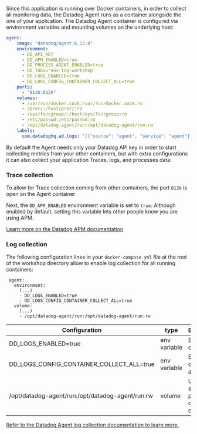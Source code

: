Since this application is running over Docker containers, in order to collect all monitoring data, the Datadog Agent runs as a container alongside the one of your application. The Datadog Agent container is configured via environment variables and mounting volumes on the underlying host:

```yaml
agent:
    image: "datadog/agent:6.13.0"
    environment:
      - DD_API_KEY
      - DD_APM_ENABLED=true
      - DD_PROCESS_AGENT_ENABLED=true
      - DD_TAGS='env:log-workshop'
      - DD_LOGS_ENABLED=true
      - DD_LOGS_CONFIG_CONTAINER_COLLECT_ALL=true
    ports:
      - "8126:8126"
    volumes:
      - /var/run/docker.sock:/var/run/docker.sock:ro
      - /proc/:/host/proc/:ro
      - /sys/fs/cgroup/:/host/sys/fs/cgroup:ro
      - /etc/passwd:/etc/passwd:ro
      - /opt/datadog-agent/run:/opt/datadog-agent/run:rw
    labels:
      com.datadoghq.ad.logs: '[{"source": "agent", "service": "agent"}]'
```

By default the Agent needs only your Datadog API key in order to start collecting metrics from your other containers, but with extra configurations it can also collect your application Traces, logs, and processes data:

### Trace collection

To allow for Trace collection coming from other containers, the port `8126` is open on the Agent container

Next, the `DD_APM_ENABLED` environment variable is set to `true`. Although enabled by default, setting this variable lets other people know you are using APM.

[Learn more on the Datadog APM documentation](https://docs.datadoghq.com/tracing/send_traces/#containers)

### Log collection

The following configuration lines in your `docker-compose.yml` file at the root of the workshop directory allow to enable log collection for all running containers:

```
 agent:
   environment:
     (...)
     - DD_LOGS_ENABLED=true
     - DD_LOGS_CONFIG_CONTAINER_COLLECT_ALL=true
   volume:
     (...)
     - /opt/datadog-agent/run:/opt/datadog-agent/run:rw
```


| Configuration                                    | type         | Explanations                                    |
| -------                                          | -----        | ------                                          |
| DD_LOGS_ENABLED=true                             | env variable | Enables log collection                          |
| DD_LOGS_CONFIG_CONTAINER_COLLECT_ALL=true        | env variable | Enables log collection for all containers       |
| /opt/datadog-agent/run:/opt/datadog-agent/run:rw | volume       | Used to store pointers on container current log |

[Refer to the Datadog Agent log collection documentation to learn more.](https://docs.datadoghq.com/agent/docker/logs)
